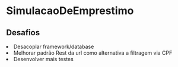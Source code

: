# SimulacaoDeEmprestimo

## Desafios
  <li>Desacoplar framework/database</li>
  <li>Melhorar padrão Rest da url como alternativa a filtragem via CPF</li>
  <li>Desenvolver mais testes</li>
